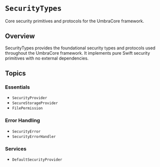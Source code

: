 # ``SecurityTypes``

Core security primitives and protocols for the UmbraCore framework.

## Overview

SecurityTypes provides the foundational security types and protocols used throughout the UmbraCore framework. It implements pure Swift security primitives with no external dependencies.

## Topics

### Essentials

- ``SecurityProvider``
- ``SecureStorageProvider``
- ``FilePermission``

### Error Handling

- ``SecurityError``
- ``SecurityErrorHandler``

### Services

- ``DefaultSecurityProvider``
